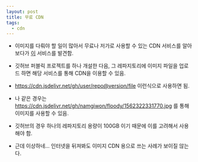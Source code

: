 ```yaml
---
layout: post
title: 무료 CDN
tags:
  - cdn
---
```


* 이미지를 다뤄야 할 일이 많아서 무료나 저가로 사용할 수 있는 CDN 서비스를 알아보다가  [이](https://www.jsdelivr.com/?docs=gh) 서비스를 발견함.

* 깃허브 퍼블릭 프로젝트를 하나 개설한 다음, 그 레파지토리에 이미지 파일을 업로드 하면 해당 서비스를 통해 CDN을 이용할 수 있음.

* https://cdn.jsdelivr.net/gh/user/repo@version/file 이런식으로 사용하면 됨.

* 나 같은 경우는 https://cdn.jsdelivr.net/gh/namgiwon/floody/1562322331770.jpg 를 통해 이미지를 사용할 수 있음.

* 깃허브의 경우 하나의 레파지토리 용량이 100GB 이기 때문에 이를 고려해서 사용해야 함.

* 근데 이상하네... 인터넷을 뒤져봐도 이미지 CDN 용으로 쓰는 사례가 보이질 않는다.